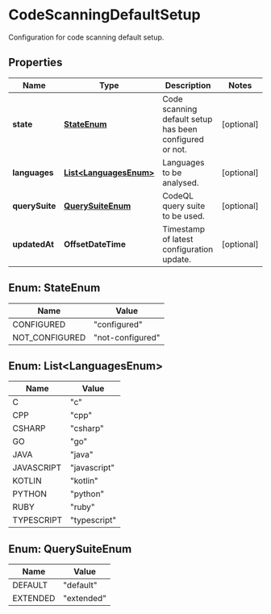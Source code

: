 

# CodeScanningDefaultSetup

Configuration for code scanning default setup.

## Properties

| Name | Type | Description | Notes |
|------------ | ------------- | ------------- | -------------|
|**state** | [**StateEnum**](#StateEnum) | Code scanning default setup has been configured or not. |  [optional] |
|**languages** | [**List&lt;LanguagesEnum&gt;**](#List&lt;LanguagesEnum&gt;) | Languages to be analysed. |  [optional] |
|**querySuite** | [**QuerySuiteEnum**](#QuerySuiteEnum) | CodeQL query suite to be used. |  [optional] |
|**updatedAt** | **OffsetDateTime** | Timestamp of latest configuration update. |  [optional] |



## Enum: StateEnum

| Name | Value |
|---- | -----|
| CONFIGURED | &quot;configured&quot; |
| NOT_CONFIGURED | &quot;not-configured&quot; |



## Enum: List&lt;LanguagesEnum&gt;

| Name | Value |
|---- | -----|
| C | &quot;c&quot; |
| CPP | &quot;cpp&quot; |
| CSHARP | &quot;csharp&quot; |
| GO | &quot;go&quot; |
| JAVA | &quot;java&quot; |
| JAVASCRIPT | &quot;javascript&quot; |
| KOTLIN | &quot;kotlin&quot; |
| PYTHON | &quot;python&quot; |
| RUBY | &quot;ruby&quot; |
| TYPESCRIPT | &quot;typescript&quot; |



## Enum: QuerySuiteEnum

| Name | Value |
|---- | -----|
| DEFAULT | &quot;default&quot; |
| EXTENDED | &quot;extended&quot; |



